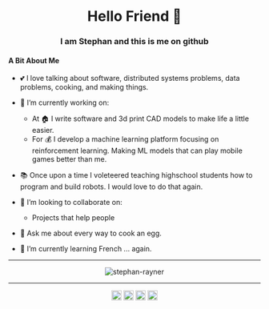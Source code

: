 <h1 align="center"> Hello Friend 👋 </h1>
<h3 align="center">I am Stephan and this is me on github</h3>

#### A Bit About Me
- 💕 I love talking about software, distributed systems problems, data problems, cooking, and making things.

- 🔭 I’m currently working on:
  - At 🏠 I write software and 3d print CAD models to make life a little easier.
  - For 💰 I  develop a machine learning platform focusing on reinforcement learning. Making ML models that can play mobile games better than me.
- 📚 Once upon a time I voleteered teaching highschool students how to program and build robots. I would love to do that again.

- 👯 I’m looking to collaborate on:
  - Projects that help people

- 💬 Ask me about every way to cook an egg.

- 🌱 I’m currently learning French ... again.

<hr />
<p align="center">
  <img src="https://github-readme-stats.vercel.app/api?username=stephan-rayner&show_icons=true&count_private=true" alt="stephan-rayner" /> 
</p>
<hr />

<p align="center">
  <a href="https://linkedin.com/in/stephanrayner/" target="blank"><img align="center" src="https://cdn.jsdelivr.net/npm/simple-icons@3.0.1/icons/linkedin.svg" alt="stephanrayner-linkedin" height="20" width="20" /></a>
  <a href="https://stephan-rayner.medium.com/" target="blank"><img align="center" src="https://cdn.jsdelivr.net/npm/simple-icons@3.0.1/icons/medium.svg" alt="profclems" height="20" width="20" /></a>
  <a href="https://stackoverflow.com/users/10173254/stephan-rayner" target="blank"><img align="center" src="https://cdn.jsdelivr.net/npm/simple-icons@3.0.1/icons/stackoverflow.svg" alt="stephan-rayner-stackoverflow" height="20" width="20" /></a>
  <a href="https://twitter.com/clems_dev" target="blank"><img align="center" src="https://cdn.jsdelivr.net/npm/simple-icons@3.0.1/icons/twitter.svg" alt="clems_dev" height="20" width="20" /></a>
  
</p>


<!--
**stephan-rayner/stephan-rayner** is a ✨ _special_ ✨ repository because its `README.md` (this file) appears on your GitHub profile.

Here are some ideas to get you started:

- 🔭 I’m currently working on ...
- 🌱 I’m currently learning ...
- 👯 I’m looking to collaborate on ...
- 🤔 I’m looking for help with ...
- 💬 Ask me about ...
- 📫 How to reach me: ...
- 😄 Pronouns: ...
- ⚡ Fun fact: ...
-->
